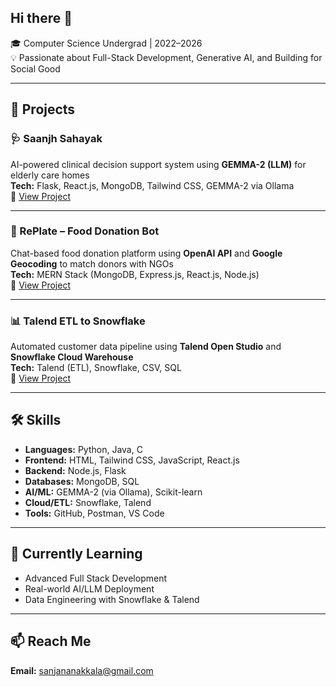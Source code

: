 ## Hi there 👋
🎓 Computer Science Undergrad | 2022–2026  
💡 Passionate about Full-Stack Development, Generative AI, and Building for Social Good

---

## 🚀 Projects

### 🩺 Saanjh Sahayak  
AI-powered clinical decision support system using **GEMMA-2 (LLM)** for elderly care homes  
**Tech:** Flask, React.js, MongoDB, Tailwind CSS, GEMMA-2 via Ollama  
🔗 [View Project](https://github.com/sanjananakkala/Swasthya-app)

---

### 🍱 RePlate – Food Donation Bot  
Chat-based food donation platform using **OpenAI API** and **Google Geocoding** to match donors with NGOs  
**Tech:** MERN Stack (MongoDB, Express.js, React.js, Node.js)  
🔗 [View Project](https://github.com/Lasya-Kondapally/Replate)

---

### 📊 Talend ETL to Snowflake  
Automated customer data pipeline using **Talend Open Studio** and **Snowflake Cloud Warehouse**  
**Tech:** Talend (ETL), Snowflake, CSV, SQL  
🔗 [View Project](https://github.com/sanjananakkala/project3)

---

## 🛠️ Skills

- **Languages:** Python, Java, C  
- **Frontend:** HTML, Tailwind CSS, JavaScript, React.js  
- **Backend:** Node.js, Flask  
- **Databases:** MongoDB, SQL  
- **AI/ML:** GEMMA-2 (via Ollama), Scikit-learn  
- **Cloud/ETL:** Snowflake, Talend  
- **Tools:** GitHub, Postman, VS Code

---

## 🌱 Currently Learning

- Advanced Full Stack Development  
- Real-world AI/LLM Deployment  
- Data Engineering with Snowflake & Talend

---

## 📫 Reach Me
**Email:** sanjananakkala@gmail.com  



